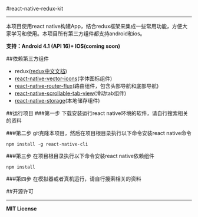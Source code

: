 #react-native-redux-kit
***

本项目使用react native构建App，结合redux框架来集成一些常用功能，方便大家学习和使用。本项目所有第三方组件都支持android和ios。

**支持：Android 4.1 (API 16)+ IOS(coming soon)**

##依赖第三方组件

- redux([redux中文文档](http://cn.redux.js.org/))
- [react-native-vector-icons](https://github.com/oblador/react-native-vector-icons)(字体图标组件)
- [react-native-router-flux](https://github.com/aksonov/react-native-router-flux)(路由组件，包含头部导航和底部导航)
- [react-native-scrollable-tab-view](https://github.com/brentvatne/react-native-scrollable-tab-view)(滑动tab组件)
- [react-native-storage](https://github.com/sunnylqm/react-native-storage)(本地储存组件)

##运行项目
###第一步
下载安装运行react native环境的软件，请自行搜索相关的资料

###第二步
git克隆本项目，然后在项目根目录执行以下命令安装react native命令
```
npm install -g react-native-cli
```

###第三步
在项目根目录执行以下命令安装react native依赖组件
```
npm install
```

###第四步
在模拟器或者真机运行，请自行搜索相关的资料

##开源许可
***
**MIT License**